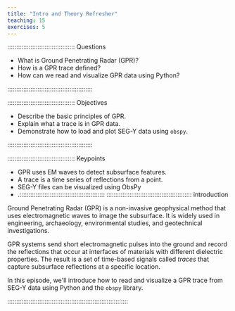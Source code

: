 ```yaml
---
title: "Intro and Theory Refresher"
teaching: 15
exercises: 5
---
```


:::::::::::::::::::::::::::::::::::::: Questions

- What is Ground Penetrating Radar (GPR)?
- How is a GPR trace defined?
- How can we read and visualize GPR data using Python?

::::::::::::::::::::::::::::::::::::::::::::::::

:::::::::::::::::::::::::::::::::::::: Objectives

- Describe the basic principles of GPR.
- Explain what a trace is in GPR data.
- Demonstrate how to load and plot SEG-Y data using `obspy`.

::::::::::::::::::::::::::::::::::::::::::::::::

:::::::::::::::::::::::::::::::::::::: Keypoints

- GPR uses EM waves to detect subsurface features.
- A trace is a time series of reflections from a point.
- SEG-Y files can be visualized using ObsPy
- .::::::::::::::::::::::::::::::::::::::::::::::::
:::::::::::::::::::::::::::::::::::::::::::::::: introduction

Ground Penetrating Radar (GPR) is a non-invasive geophysical method that uses electromagnetic waves to image the subsurface. It is widely used in engineering, archaeology, environmental studies, and geotechnical investigations.

GPR systems send short electromagnetic pulses into the ground and record the reflections that occur at interfaces of materials with different dielectric properties. The result is a set of time-based signals called *traces* that capture subsurface reflections at a specific location.

In this episode, we'll introduce how to read and visualize a GPR trace from SEG-Y data using Python and the `obspy` library.

:::::::::::::::::::::::::::::::::::::::::::::::::::::::::::::::::::: 
